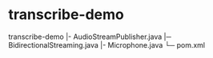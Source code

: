 # transcribe-demo

transcribe-demo
|- AudioStreamPublisher.java 
|─ BidirectionalStreaming.java
|- Microphone.java
└─ pom.xml
